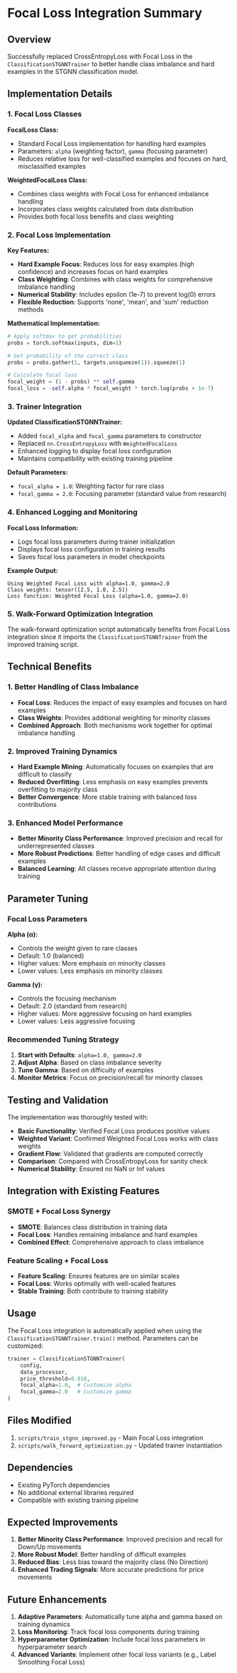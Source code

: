 # Focal Loss Integration Summary

## Overview
Successfully replaced CrossEntropyLoss with Focal Loss in the `ClassificationSTGNNTrainer` to better handle class imbalance and hard examples in the STGNN classification model.

## Implementation Details

### 1. Focal Loss Classes

**FocalLoss Class:**
- Standard Focal Loss implementation for handling hard examples
- Parameters: `alpha` (weighting factor), `gamma` (focusing parameter)
- Reduces relative loss for well-classified examples and focuses on hard, misclassified examples

**WeightedFocalLoss Class:**
- Combines class weights with Focal Loss for enhanced imbalance handling
- Incorporates class weights calculated from data distribution
- Provides both focal loss benefits and class weighting

### 2. Focal Loss Implementation

**Key Features:**
- **Hard Example Focus**: Reduces loss for easy examples (high confidence) and increases focus on hard examples
- **Class Weighting**: Combines with class weights for comprehensive imbalance handling
- **Numerical Stability**: Includes epsilon (1e-7) to prevent log(0) errors
- **Flexible Reduction**: Supports 'none', 'mean', and 'sum' reduction methods

**Mathematical Implementation:**
```python
# Apply softmax to get probabilities
probs = torch.softmax(inputs, dim=1)

# Get probability of the correct class
probs = probs.gather(1, targets.unsqueeze(1)).squeeze(1)

# Calculate focal loss
focal_weight = (1 - probs) ** self.gamma
focal_loss = -self.alpha * focal_weight * torch.log(probs + 1e-7)
```

### 3. Trainer Integration

**Updated ClassificationSTGNNTrainer:**
- Added `focal_alpha` and `focal_gamma` parameters to constructor
- Replaced `nn.CrossEntropyLoss` with `WeightedFocalLoss`
- Enhanced logging to display focal loss configuration
- Maintains compatibility with existing training pipeline

**Default Parameters:**
- `focal_alpha = 1.0`: Weighting factor for rare class
- `focal_gamma = 2.0`: Focusing parameter (standard value from research)

### 4. Enhanced Logging and Monitoring

**Focal Loss Information:**
- Logs focal loss parameters during trainer initialization
- Displays focal loss configuration in training results
- Saves focal loss parameters in model checkpoints

**Example Output:**
```
Using Weighted Focal Loss with alpha=1.0, gamma=2.0
Class weights: tensor([2.5, 1.0, 2.5])
Loss function: Weighted Focal Loss (alpha=1.0, gamma=2.0)
```

### 5. Walk-Forward Optimization Integration

The walk-forward optimization script automatically benefits from Focal Loss integration since it imports the `ClassificationSTGNNTrainer` from the improved training script.

## Technical Benefits

### 1. Better Handling of Class Imbalance
- **Focal Loss**: Reduces the impact of easy examples and focuses on hard examples
- **Class Weights**: Provides additional weighting for minority classes
- **Combined Approach**: Both mechanisms work together for optimal imbalance handling

### 2. Improved Training Dynamics
- **Hard Example Mining**: Automatically focuses on examples that are difficult to classify
- **Reduced Overfitting**: Less emphasis on easy examples prevents overfitting to majority class
- **Better Convergence**: More stable training with balanced loss contributions

### 3. Enhanced Model Performance
- **Better Minority Class Performance**: Improved precision and recall for underrepresented classes
- **More Robust Predictions**: Better handling of edge cases and difficult examples
- **Balanced Learning**: All classes receive appropriate attention during training

## Parameter Tuning

### Focal Loss Parameters

**Alpha (α):**
- Controls the weight given to rare classes
- Default: 1.0 (balanced)
- Higher values: More emphasis on minority classes
- Lower values: Less emphasis on minority classes

**Gamma (γ):**
- Controls the focusing mechanism
- Default: 2.0 (standard from research)
- Higher values: More aggressive focusing on hard examples
- Lower values: Less aggressive focusing

### Recommended Tuning Strategy

1. **Start with Defaults**: `alpha=1.0, gamma=2.0`
2. **Adjust Alpha**: Based on class imbalance severity
3. **Tune Gamma**: Based on difficulty of examples
4. **Monitor Metrics**: Focus on precision/recall for minority classes

## Testing and Validation

The implementation was thoroughly tested with:
- **Basic Functionality**: Verified Focal Loss produces positive values
- **Weighted Variant**: Confirmed Weighted Focal Loss works with class weights
- **Gradient Flow**: Validated that gradients are computed correctly
- **Comparison**: Compared with CrossEntropyLoss for sanity check
- **Numerical Stability**: Ensured no NaN or Inf values

## Integration with Existing Features

### SMOTE + Focal Loss Synergy
- **SMOTE**: Balances class distribution in training data
- **Focal Loss**: Handles remaining imbalance and hard examples
- **Combined Effect**: Comprehensive approach to class imbalance

### Feature Scaling + Focal Loss
- **Feature Scaling**: Ensures features are on similar scales
- **Focal Loss**: Works optimally with well-scaled features
- **Stable Training**: Both contribute to training stability

## Usage

The Focal Loss integration is automatically applied when using the `ClassificationSTGNNTrainer.train()` method. Parameters can be customized:

```python
trainer = ClassificationSTGNNTrainer(
    config, 
    data_processor, 
    price_threshold=0.018,
    focal_alpha=1.0,  # Customize alpha
    focal_gamma=2.0   # Customize gamma
)
```

## Files Modified

1. `scripts/train_stgnn_improved.py` - Main Focal Loss integration
2. `scripts/walk_forward_optimization.py` - Updated trainer instantiation

## Dependencies

- Existing PyTorch dependencies
- No additional external libraries required
- Compatible with existing training pipeline

## Expected Improvements

1. **Better Minority Class Performance**: Improved precision and recall for Down/Up movements
2. **More Robust Model**: Better handling of difficult examples
3. **Reduced Bias**: Less bias toward the majority class (No Direction)
4. **Enhanced Trading Signals**: More accurate predictions for price movements

## Future Enhancements

1. **Adaptive Parameters**: Automatically tune alpha and gamma based on training dynamics
2. **Loss Monitoring**: Track focal loss components during training
3. **Hyperparameter Optimization**: Include focal loss parameters in hyperparameter search
4. **Advanced Variants**: Implement other focal loss variants (e.g., Label Smoothing Focal Loss) 